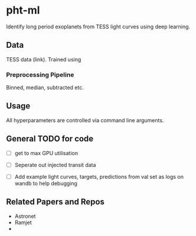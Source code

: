 # pht-ml

Identify long period exoplanets from TESS light curves using deep learning.


## Data

TESS data (link). Trained using

### Preprocessing Pipeline

Binned, median, subtracted etc.


## Usage

All hyperparameters are controlled via command line arguments. 


## General TODO for code

- [ ] get to max GPU utilisation
- [ ] Seperate out injected transit data
- [ ] Add example light curves, targets, predictions from val set as logs on wandb to help debugging


## Related Papers and Repos

- Astronet
- Ramjet
- 
